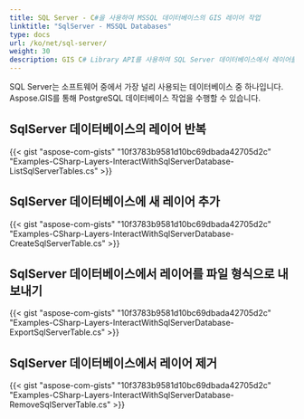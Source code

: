 ```yaml
---
title: SQL Server - C#을 사용하여 MSSQL 데이터베이스의 GIS 레이어 작업
linktitle: "SqlServer - MSSQL Databases"
type: docs
url: /ko/net/sql-server/
weight: 30
description: GIS C# Library API를 사용하여 SQL Server 데이터베이스에서 레이어를 반복, 추가 및 내보낼 수 있습니다.
---
```


SQL Server는 소프트웨어 중에서 가장 널리 사용되는 데이터베이스 중 하나입니다. Aspose.GIS를 통해 PostgreSQL 데이터베이스 작업을 수행할 수 있습니다.

## **SqlServer 데이터베이스의 레이어 반복**
{{< gist "aspose-com-gists" "10f3783b9581d10bc69dbada42705d2c" "Examples-CSharp-Layers-InteractWithSqlServerDatabase-ListSqlServerTables.cs" >}}
## **SqlServer 데이터베이스에 새 레이어 추가**
{{< gist "aspose-com-gists" "10f3783b9581d10bc69dbada42705d2c" "Examples-CSharp-Layers-InteractWithSqlServerDatabase-CreateSqlServerTable.cs" >}}
## **SqlServer 데이터베이스에서 레이어를 파일 형식으로 내보내기**
{{< gist "aspose-com-gists" "10f3783b9581d10bc69dbada42705d2c" "Examples-CSharp-Layers-InteractWithSqlServerDatabase-ExportSqlServerTable.cs" >}}
## **SqlServer 데이터베이스에서 레이어 제거**
{{< gist "aspose-com-gists" "10f3783b9581d10bc69dbada42705d2c" "Examples-CSharp-Layers-InteractWithSqlServerDatabase-RemoveSqlServerTable.cs" >}}
